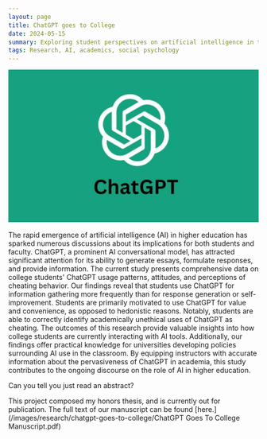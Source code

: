 ```yaml
---
layout: page
title: ChatGPT goes to College
date: 2024-05-15
summary: Exploring student perspectives on artificial intelligence in the classrooom.
tags: Research, AI, academics, social psychology
---
```


![ChatGPT Banner](/images/research/chatgpt-goes-to-college/chatgpt-1024x623.jpg)

The rapid emergence of artificial intelligence (AI) in higher education has sparked numerous discussions about its implications for both students and faculty. ChatGPT, a prominent AI conversational model, has attracted significant attention for its ability to generate essays, formulate responses, and provide information. The current study presents comprehensive data on college students' ChatGPT usage patterns, attitudes, and perceptions of cheating behavior. Our findings reveal that students use ChatGPT for information gathering more frequently than for response generation or self-improvement. Students are primarily motivated to use ChatGPT for value and convenience, as opposed to hedonistic reasons. Notably, students are able to correctly identify academically unethical uses of ChatGPT as cheating. The outcomes of this research provide valuable insights into how college students are currently interacting with AI tools. Additionally, our findings offer practical knowledge for universities developing policies surrounding AI use in the classroom. By equipping instructors with accurate information about the pervasiveness of ChatGPT in academia, this study contributes to the ongoing discourse on the role of AI in higher education.

Can you tell you just read an abstract?

This project composed my honors thesis, and is currently out for publication. The full text
of our manuscript can be found [here.](/images/research/chatgpt-goes-to-college/ChatGPT Goes To College Manuscript.pdf)
